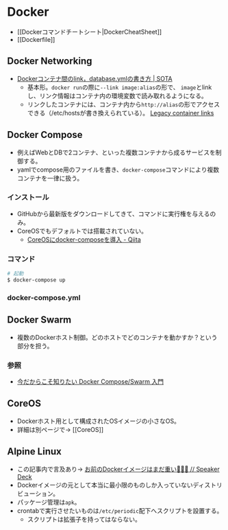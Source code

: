 Docker
========

* [[Dockerコマンドチートシート|DockerCheatSheet]]
* [[Dockerfile]]

Docker Networking
----

* [Dockerコンテナ間のlink，database.ymlの書き方 | SOTA](http://deeeet.com/writing/2014/03/20/docker-link-container/)
  * 基本形。`docker run`の際に`--link image:alias`の形で、
    `image`とlinkし、リンク情報はコンテナ内の環境変数で読み取れるようになる。
  * リンクしたコンテナには、コンテナ内から`http://alias`の形でアクセスできる（/etc/hostsが書き換えられている）。
    [Legacy container links](https://docs.docker.com/engine/userguide/networking/default_network/dockerlinks/#/updating-the-etc-hosts-file)

Docker Compose
----

* 例えばWebとDBで2コンテナ、といった複数コンテナから成るサービスを制御する。
* yamlでcompose用のファイルを書き、`docker-compose`コマンドにより複数コンテナを一律に扱う。

### インストール

* GitHubから最新版をダウンロードしてきて、コマンドに実行権を与えるのみ。
* CoreOSでもデフォルトでは搭載されていない。
  * [CoreOSにdocker-composeを導入 - Qiita](http://qiita.com/hiroseabook/items/50bda4b0fd85ab228c6d)

### コマンド

```bash
# 起動
$ docker-compose up
```

### docker-compose.yml



Docker Swarm
----

* 複数のDockerホスト制御。どのホストでどのコンテナを動かすか？という部分を担う。

### 参照

* [今だからこそ知りたい Docker Compose/Swarm 入門](http://www.slideshare.net/zembutsu/introduction-to-docker-compose-and-swarm)

CoreOS
----

* Dockerホスト用として構成されたOSイメージの小さなOS。
* 詳細は別ページで→ [[CoreOS]]


Alpine Linux
----

* この記事内で言及あり→ [お前のDockerイメージはまだ重い💢💢💢 // Speaker Deck](https://speakerdeck.com/stormcat24/oqian-falsedockerimezihamadazhong-i)
* Dockerイメージの元として本当に最小限のものしか入っていないディストリビューション。
* パッケージ管理は`apk`。
* crontabで実行させたいものは`/etc/periodic`配下へスクリプトを設置する。
  * スクリプトは拡張子を持ってはならない。